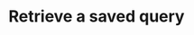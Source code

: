 ---
title: Retrieve a saved query
excerpt: >-
  Retrieve a saved query. Query definitions will be returned, not query results.
  To retrieve query results use `GET:/queries/{id}/results`.
api:
  file: data-world.json
  operationId: getQuery
hidden: false
---